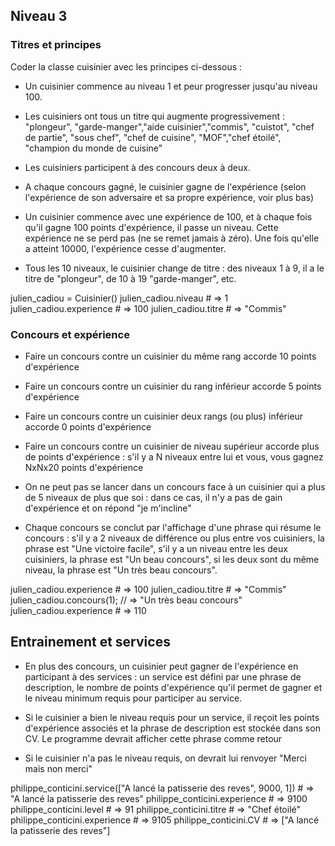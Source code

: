 ## Niveau 3

### Titres et principes

Coder la classe cuisinier avec les principes ci-dessous :

- Un cuisinier commence au niveau 1 et peur progresser jusqu'au niveau 100.

- Les cuisiniers ont tous un titre qui augmente progressivement : "plongeur", "garde-manger","aide cuisinier","commis", "cuistot", "chef de partie", "sous chef", "chef de cuisine", "MOF","chef étoilé", "champion du monde de cuisine"

- Les cuisiniers participent à des concours deux à deux.

- A chaque concours gagné, le cuisinier gagne de l'expérience (selon l'expérience de son adversaire et sa propre expérience, voir plus bas)

- Un cuisinier commence avec une expérience de 100, et à chaque fois qu'il gagne 100 points d'expérience, il passe un niveau. Cette expérience ne se perd pas (ne se remet jamais à zéro). Une fois qu'elle a atteint 10000, l'expérience cesse d'augmenter.

- Tous les 10 niveaux, le cuisinier change de titre : des niveaux 1 à 9, il a le titre de "plongeur", de 10 à 19 "garde-manger", etc.

julien_cadiou = Cuisinier()
julien_cadiou.niveau         # => 1
julien_cadiou.experience    # => 100
julien_cadiou.titre          # => "Commis"

### Concours et expérience

- Faire un concours contre un cuisinier du même rang accorde 10 points d'expérience

- Faire un concours contre un cuisinier du rang inférieur accorde 5 points d'expérience

- Faire un concours contre un cuisinier deux rangs (ou plus) inférieur accorde 0 points d'expérience

- Faire un concours contre un cuisinier de niveau supérieur accorde plus de points d'expérience : s'il y a N niveaux entre lui et vous, vous gagnez NxNx20 points d'expérience

- On ne peut pas se lancer dans un concours face à un cuisinier qui a plus de 5 niveaux de plus que soi : dans ce cas, il n'y a pas de gain d'expérience et on répond "je m'incline"

- Chaque concours se conclut par l'affichage d'une phrase qui résume le concours : s'il y a 2 niveaux de différence ou plus entre vos cuisiniers, la phrase est "Une victoire facile", s'il y a un niveau entre les deux cuisiniers, la phrase est "Un beau concours", si les deux sont du même niveau, la phrase est "Un très beau concours".

julien_cadiou.experience    # => 100
julien_cadiou.titre          # => "Commis"
julien_cadiou.concours(1);     // => "Un très beau concours"
julien_cadiou.experience    # => 110


## Entrainement et services

- En plus des concours, un cuisinier peut gagner de l'expérience en participant à des services : un service est défini par une phrase de description, le nombre de points d'expérience qu'il permet de gagner et le niveau minimum requis pour participer au service.

- Si le cuisinier a bien le niveau requis pour un service, il reçoit les points d'expérience associés et la phrase de description est stockée dans son CV. Le programme devrait afficher cette phrase comme retour

- Si le cuisinier n'a pas le niveau requis, on devrait lui renvoyer "Merci mais non merci"

philippe_conticini.service(["A lancé la patisserie des reves", 9000, 1]) # => "A lancé la patisserie des reves"
philippe_conticini.experience    # => 9100
philippe_conticini.level         # => 91
philippe_conticini.titre          # => "Chef étoilé"
philippe_conticini.experience    # => 9105
philippe_conticini.CV    # => ["A lancé la patisserie des reves"]
